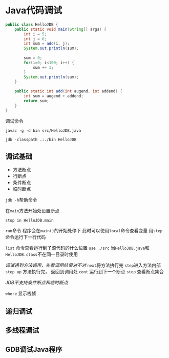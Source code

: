 # Java代码调试

```java
public class HelloJDB {
	public static void main(String[] args) {
		int i = 5;
		int j = 6;
		int sum = add(i, j);
		System.out.println(sum);
		
		sum = 0;
		for(i=0; i<100; i++) {
			sum += 1;
		}
		System.out.println(sum);
	}
	
	public static int add(int augend, int addend) {
		int sum = augend + addend;
		return sum;
	}
}
```

调试命令
```shell
javac -g -d bin src/HelloJDB.java
```

```shell
jdb -classpath .:./bin HelloJDB
```

## 调试基础
* 方法断点
* 行断点
* 条件断点
* 临时断点

`jdb -h`帮助命令

在`main`方法开始处设置断点
```shell
stop in HelloJDB.main
```
`run`命令 程序会在`main()`的开始处停下
此时可以使用`local`命令查看变量
用`step`命令运行下一行代码

`list` 命令查看运行到了源代码的什么位置
```use ./src```
当`HelloJDB.java`和`HelloJDB.class`不在同一目录时使用

*调试遇到方法调用，先看调用结果对不对*
`next`将方法执行完
`step`进入方法内部
`step up` 方法执行完， 返回到调用处
`cont` 运行到下一个断点
`stop` 查看断点集合

*JDB不支持条件断点和临时断点*

`where` 显示栈帧

## 递归调试
## 多线程调试
## GDB调试Java程序


